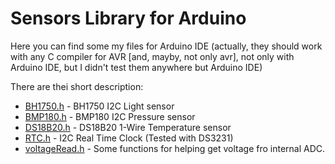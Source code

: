 # Sensors Library for Arduino

Here you can find some my files for Arduino IDE
(actually, they should work with any C compiler for AVR 
[and, mayby, not only avr], not only with Arduino IDE, 
but I didn't test them anywhere but Arduino IDE)

There are thei short description:
* [BH1750.h](/BH1750.h) - BH1750 I2C Light sensor 
* [BMP180.h](/BMP180.h) - BMP180 I2C Pressure sensor
* [DS18B20.h](/DS18B20.h) - DS18B20 1-Wire Temperature sensor
* [RTC.h](/RTC.h) - I2C Real Time Clock (Tested with DS3231)
* [voltageRead.h](/voltageRead.h) - Some functions for helping get voltage fro internal ADC.
